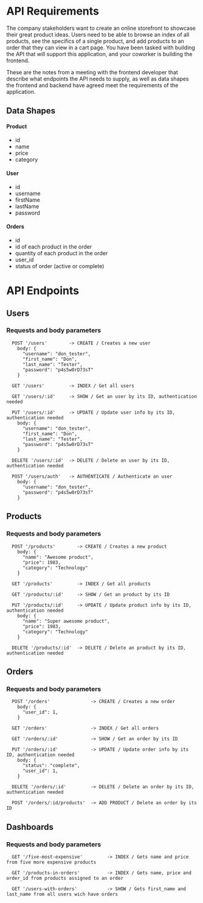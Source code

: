 # API Requirements
The company stakeholders want to create an online storefront to showcase their great product ideas. Users need to be able to browse an index of all products, see the specifics of a single product, and add products to an order that they can view in a cart page. You have been tasked with building the API that will support this application, and your coworker is building the frontend.

These are the notes from a meeting with the frontend developer that describe what endpoints the API needs to supply, as well as data shapes the frontend and backend have agreed meet the requirements of the application.
## Data Shapes
#### Product
- id
- name
- price
- category

#### User
- id
- username
- firstName
- lastName
- password

#### Orders
- id
- id of each product in the order
- quantity of each product in the order
- user_id
- status of order (active or complete)

# API Endpoints
## Users
### Requests and body parameters

      POST '/users'        -> CREATE / Creates a new user
        body: {
          "username": "don_tester",
          "first_name": "Don",
          "last_name": "Tester",
          "password": "p4s5w0rD73sT"
        }

      GET '/users'         -> INDEX / Get all users

      GET '/users/:id'     -> SHOW / Get an user by its ID, authentication needed

      PUT '/users/:id'     -> UPDATE / Update user info by its ID, authentication needed
        body: {
          "username": "don_tester",
          "first_name": "Don",
          "last_name": "Tester",
          "password": "p4s5w0rD73sT"
        }

      DELETE '/users/:id'  -> DELETE / Delete an user by its ID, authentication needed

      POST '/users/auth'   -> AUTHENTICATE / Authenticate an user
        body: {
          "username": "don_tester",
          "password": "p4s5w0rD73sT"
        }
## Products
### Requests and body parameters

      POST '/products'        -> CREATE / Creates a new product
        body: {
          "name": "Awesome product",
          "price": 1983,
          "category": "Technology"
        }

      GET '/products'         -> INDEX / Get all products

      GET '/products/:id'     -> SHOW / Get an product by its ID

      PUT '/products/:id'     -> UPDATE / Update product info by its ID, authentication needed
        body: {
          "name": "Super awesome product",
          "price": 1983,
          "category": "Technology"
        }

      DELETE '/products/:id'  -> DELETE / Delete an product by its ID, authentication needed

## Orders
### Requests and body parameters

      POST '/orders'               -> CREATE / Creates a new order
        body: {
          "user_id": 1,
        }

      GET '/orders'                -> INDEX / Get all orders

      GET '/orders/:id'            -> SHOW / Get an order by its ID

      PUT '/orders/:id'            -> UPDATE / Update order info by its ID, authentication needed
        body: {
          "status": "complete",
          "user_id": 1,
        }

      DELETE '/orders/:id'         -> DELETE / Delete an order by its ID, authentication needed

      POST '/orders/:id/products'  -> ADD PRODUCT / Delete an order by its ID

## Dashboards
### Requests and body parameters

      GET '/five-most-expensive'         -> INDEX / Gets name and price from five more expensive products

      GET '/products-in-orders'          -> INDEX / Gets name, price and order_id from products assigned to an order

      GET '/users-with-orders'           -> SHOW / Gets first_name and last_name from all users wich have orders